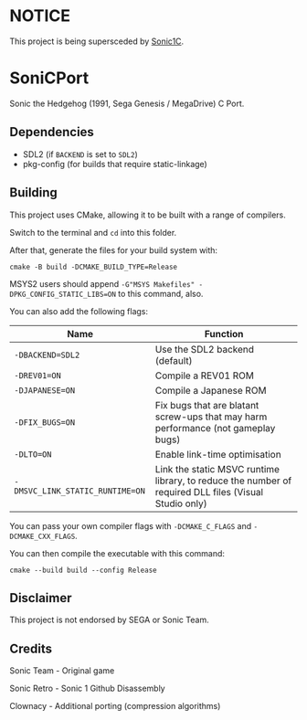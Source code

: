 # NOTICE

This project is being supersceded by [Sonic1C](https://github.com/cuckydev/Sonic1C).

# SoniCPort

Sonic the Hedgehog (1991, Sega Genesis / MegaDrive) C Port.

## Dependencies

* SDL2 (if `BACKEND` is set to `SDL2`)
* pkg-config (for builds that require static-linkage)

## Building

This project uses CMake, allowing it to be built with a range of compilers.

Switch to the terminal and `cd` into this folder.

After that, generate the files for your build system with:
```
cmake -B build -DCMAKE_BUILD_TYPE=Release
```

MSYS2 users should append `-G"MSYS Makefiles" -DPKG_CONFIG_STATIC_LIBS=ON` to this command, also.

You can also add the following flags:

Name | Function
--------|--------
`-DBACKEND=SDL2` | Use the SDL2 backend (default)
`-DREV01=ON` | Compile a REV01 ROM
`-DJAPANESE=ON` | Compile a Japanese ROM
`-DFIX_BUGS=ON` | Fix bugs that are blatant screw-ups that may harm performance (not gameplay bugs)
`-DLTO=ON` | Enable link-time optimisation
`-DMSVC_LINK_STATIC_RUNTIME=ON` | Link the static MSVC runtime library, to reduce the number of required DLL files (Visual Studio only)

You can pass your own compiler flags with `-DCMAKE_C_FLAGS` and `-DCMAKE_CXX_FLAGS`.

You can then compile the executable with this command:

```
cmake --build build --config Release
```

## Disclaimer

This project is not endorsed by SEGA or Sonic Team.

## Credits

Sonic Team - Original game

Sonic Retro - Sonic 1 Github Disassembly

Clownacy - Additional porting (compression algorithms)
